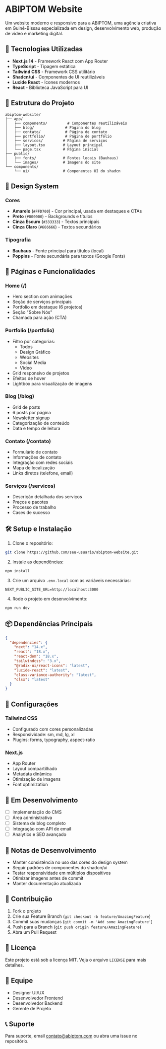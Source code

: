 # ABIPTOM Website

Um website moderno e responsivo para a ABIPTOM, uma agência criativa em Guiné-Bissau especializada em design, desenvolvimento web, produção de vídeo e marketing digital.

## 🚀 Tecnologias Utilizadas

- **Next.js 14** - Framework React com App Router
- **TypeScript** - Tipagem estática
- **Tailwind CSS** - Framework CSS utilitário
- **Shadcn/ui** - Componentes de UI reutilizáveis
- **Lucide React** - Ícones modernos
- **React** - Biblioteca JavaScript para UI

## 📁 Estrutura do Projeto

```
abiptom-website/
├── app/
│   ├── components/         # Componentes reutilizáveis
│   ├── blog/              # Página do blog
│   ├── contato/           # Página de contato
│   ├── portfolio/         # Página de portfólio
│   ├── servicos/         # Página de serviços
│   ├── layout.tsx        # Layout principal
│   └── page.tsx          # Página inicial
├── public/
│   ├── fonts/            # Fontes locais (Bauhaus)
│   └── images/           # Imagens do site
└── components/
    └── ui/               # Componentes UI do shadcn
```

## 🎨 Design System

### Cores
- **Amarelo** (`#FFD700`) - Cor principal, usada em destaques e CTAs
- **Preto** (`#000000`) - Backgrounds e títulos
- **Cinza Escuro** (`#333333`) - Textos principais
- **Cinza Claro** (`#666666`) - Textos secundários

### Tipografia
- **Bauhaus** - Fonte principal para títulos (local)
- **Poppins** - Fonte secundária para textos (Google Fonts)

## 📱 Páginas e Funcionalidades

### Home (/)
- Hero section com animações
- Seção de serviços principais
- Portfolio em destaque (6 projetos)
- Seção "Sobre Nós"
- Chamada para ação (CTA)

### Portfolio (/portfolio)
- Filtro por categorias:
  - Todos
  - Design Gráfico
  - Websites
  - Social Media
  - Vídeo
- Grid responsivo de projetos
- Efeitos de hover
- Lightbox para visualização de imagens

### Blog (/blog)
- Grid de posts
- 6 posts por página
- Newsletter signup
- Categorização de conteúdo
- Data e tempo de leitura

### Contato (/contato)
- Formulário de contato
- Informações de contato
- Integração com redes sociais
- Mapa de localização
- Links diretos (telefone, email)

### Serviços (/servicos)
- Descrição detalhada dos serviços
- Preços e pacotes
- Processo de trabalho
- Cases de sucesso

## 🛠 Setup e Instalação

1. Clone o repositório:
```bash
git clone https://github.com/seu-usuario/abiptom-website.git
```

2. Instale as dependências:
```bash
npm install
```

3. Crie um arquivo `.env.local` com as variáveis necessárias:
```env
NEXT_PUBLIC_SITE_URL=http://localhost:3000
```

4. Rode o projeto em desenvolvimento:
```bash
npm run dev
```

## 📦 Dependências Principais

```json
{
  "dependencies": {
    "next": "14.x",
    "react": "18.x",
    "react-dom": "18.x",
    "tailwindcss": "3.x",
    "@radix-ui/react-icons": "latest",
    "lucide-react": "latest",
    "class-variance-authority": "latest",
    "clsx": "latest"
  }
}
```

## 🔧 Configurações

### Tailwind CSS
- Configurado com cores personalizadas
- Responsividade: sm, md, lg, xl
- Plugins: forms, typography, aspect-ratio

### Next.js
- App Router
- Layout compartilhado
- Metadata dinâmica
- Otimização de imagens
- Font optimization

## 🚧 Em Desenvolvimento

- [ ] Implementação do CMS
- [ ] Área administrativa
- [ ] Sistema de blog completo
- [ ] Integração com API de email
- [ ] Analytics e SEO avançado

## 📝 Notas de Desenvolvimento

- Manter consistência no uso das cores do design system
- Seguir padrões de componentes do shadcn/ui
- Testar responsividade em múltiplos dispositivos
- Otimizar imagens antes de commit
- Manter documentação atualizada

## 🤝 Contribuição

1. Fork o projeto
2. Crie sua Feature Branch (`git checkout -b feature/AmazingFeature`)
3. Commit suas mudanças (`git commit -m 'Add some AmazingFeature'`)
4. Push para a Branch (`git push origin feature/AmazingFeature`)
5. Abra um Pull Request

## 📄 Licença

Este projeto está sob a licença MIT. Veja o arquivo `LICENSE` para mais detalhes.

## 👥 Equipe

- Designer UI/UX
- Desenvolvedor Frontend
- Desenvolvedor Backend
- Gerente de Projeto

## 📞 Suporte

Para suporte, email contato@abiptom.com ou abra uma issue no repositório. 